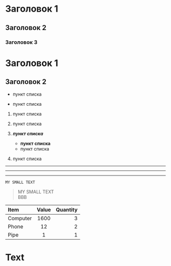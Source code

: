 # Заголовок 1
## Заголовок 2
### Заголовок 3

Заголовок 1
=
Заголовок 2
-

* пункт списка
- пункт списка

1. пункт списка
2. пункт списка

1. ***пункт списка***
    * __пункт списка__
    * пункт списка
2. пункт списка

***
---
___

`
MY SMALL TEXT
`

>MY SMALL TEXT  
ВВВ


Item     | Value | Quantity
:------- |:-----:| -------:
Computer | 1600  | 3
Phone    | 12    | 2
Pipe     | 1     | 1 

<h1>Text</h1>